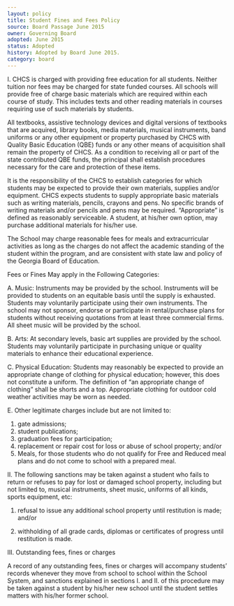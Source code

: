 ```yaml
---
layout: policy
title: Student Fines and Fees Policy
source: Board Passage June 2015
owner: Governing Board
adopted: June 2015
status: Adopted
history: Adopted by Board June 2015.
category: board
---
```

I. CHCS is charged with providing free education for all students. Neither tuition nor fees may be charged for state funded courses. All schools will provide free of charge basic materials which are required within each course of study. This includes texts and other reading materials in courses requiring use of such materials by students.

All textbooks, assistive technology devices and digital versions of textbooks that are acquired, library books, media materials, musical instruments, band uniforms or any other equipment or property purchased by CHCS with Quality Basic Education (QBE) funds or any other means of acquisition shall remain the property of CHCS. As a condition to receiving all or part of the state contributed QBE funds, the principal shall establish procedures necessary for the care and protection of these items.

It is the responsibility of the CHCS to establish categories for which students may be expected to provide their own materials, supplies and/or equipment. CHCS expects students to supply appropriate basic materials such as writing materials, pencils, crayons and pens. No specific brands of writing materials and/or pencils and pens may be required. “Appropriate” is defined as reasonably serviceable. A student, at his/her own option, may purchase additional materials for his/her use.

The School may charge reasonable fees for meals and extracurricular activities as long as the charges do not affect the academic standing of the student within the program, and are consistent with state law and policy of the Georgia Board of Education.

Fees or Fines May apply in the Following Categories:

A. Music: Instruments may be provided by the school. Instruments will be provided to students on an equitable basis until the supply is exhausted. Students may voluntarily participate using their own instruments. The school may not sponsor, endorse or participate in rental/purchase plans for students without receiving quotations from at least three commercial firms. All sheet music will be provided by the school.

B. Arts: At secondary levels, basic art supplies are provided by the school. Students may voluntarily participate in purchasing unique or quality materials to enhance their educational experience.

C. Physical Education: Students may reasonably be expected to provide an appropriate change of clothing for physical education; however, this does not constitute a uniform. The definition of “an appropriate change of clothing” shall be shorts and a top. Appropriate clothing for outdoor cold weather activities may be worn as needed.

E. Other legitimate charges include but are not limited to:

1. gate admissions;
2. student publications;
3. graduation fees for participation;
4. replacement or repair cost for loss or abuse of school property; and/or
5. Meals, for those students who do not qualify for Free and Reduced meal plans and do not come to school with a prepared meal.

II. The following sanctions may be taken against a student who fails to return or refuses to pay for lost or damaged school property, including but not limited to, musical instruments, sheet music, uniforms of all kinds, sports equipment, etc:

1. refusal to issue any additional school property until restitution is made; and/or

2. withholding of all grade cards, diplomas or certificates of progress until restitution is made.

III. Outstanding fees, fines or charges

A record of any outstanding fees, fines or charges will accompany students’ records whenever they move from school to school within the School System, and sanctions explained in sections I. and II. of this procedure may be taken against a student by his/her new school until the student settles matters with his/her former school.
